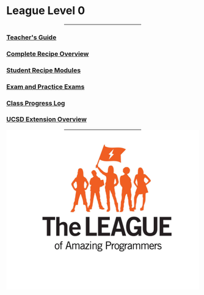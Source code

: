 <!DOCTYPE html>
<html>
<body>
    <div class="w3-display-topleft w3-padding-large w3-xlarge">
   	  <h1 class="w3-jumbo w3-animate-top">League Level 0   </h1>
      <hr class="w3-border-grey" style="margin:auto;width:40%">
    </div>
    <div class="w3-display-middle">
      <h3><a href="Teachers_L0.html">Teacher's Guide</a></h3>
      <h3><a href="Overview_L0.html">Complete Recipe Overview</a></h3>
      <h3><a href="Students_L0.html">Student Recipe Modules</a></h3>
      <h3><a href="https://github.com/LEAGUE-Level0/Level-0-Tests">Exam and Practice Exams</a></h3>
      <h3><a href= "https://docs.google.com/spreadsheets/d/1xn5WqeONXg4meO1IQxZtjE2ngVtw9cDm4aFqa12wFjY/view#gid=0">Class Progress Log</a></h3>
      <h3><a href="http://www.jointheleague.org/wp-content/uploads/2017/05/UCSDLevel0ExtensionOverview.pdf">UCSD Extension Overview</a></h3>
      <hr class="w3-border-grey" style="margin:auto;width:40%">
    </div>
    <div class="w3-display-bottomleft w3-padding-large">
        <a href="https://league-level0.github.io/"><img src="img/league.jpg" alt="league-logo"></a>
    </div>
    <div id="copyright">
    <script>copyright();</script>
    </div>
</body>
</html>

